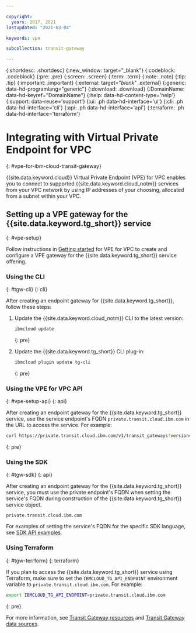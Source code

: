 ```yaml
---

copyright:
  years: 2017, 2021
lastupdated: "2021-03-04"

keywords: vpe

subcollection: transit-gateway

---
```


{:shortdesc: .shortdesc}
{:new_window: target="_blank"}
{:codeblock: .codeblock}
{:pre: .pre}
{:screen: .screen}
{:term: .term}
{:note: .note}
{:tip: .tip}
{:important: .important}
{:external: target="_blank_" .external}
{:generic: data-hd-programlang="generic"}
{:download: .download}
{:DomainName: data-hd-keyref="DomainName"}
{:help: data-hd-content-type='help'}
{:support: data-reuse='support'}
{:ui: .ph data-hd-interface='ui'}
{:cli: .ph data-hd-interface='cli'}
{:api: .ph data-hd-interface='api'}
{:terraform: .ph data-hd-interface='terraform'}

# Integrating with Virtual Private Endpoint for VPC
{: #vpe-for-ibm-cloud-transit-gateway}

{{site.data.keyword.cloud}} Virtual Private Endpoint (VPE) for VPC enables you to connect to supported {{site.data.keyword.cloud_notm}} services from your VPC network by using IP addresses of your choosing, allocated from a subnet within your VPC.

## Setting up a VPE gateway for the {{site.data.keyword.tg_short}} service
{: #vpe-setup}

Follow instructions in [Getting started](/docs/vpc?topic=vpc-about-vpe#vpe-getting-started) for VPE for VPC to create and configure a VPE gateway for the {{site.data.keyword.tg_short}} service offering.

### Using the CLI
{: #tgw-cli}
{: cli}

After creating an endpoint gateway for {{site.data.keyword.tg_short}}, follow these steps:

1. Update the {{site.data.keyword.cloud_notm}} CLI to the latest version:

   ```sh
   ibmcloud update
   ```
   {: pre}
1. Update the {{site.data.keyword.tg_short}} CLI plug-in:

   ```sh
   ibmcloud plugin update tg-cli
   ```
   {: pre}

### Using the VPE for VPC API
{: #vpe-setup-api}
{: api}

After creating an endpoint gateway for the {{site.data.keyword.tg_short}} service, use the service endpoint's FQDN  `private.transit.cloud.ibm.com` in the URL to access the service. For example:

```sh
curl https://private.transit.cloud.ibm.com/v1/transit_gateways?version='2020-03-31' -H "Authorization: Bearer $iam_token"
```
{: pre}

### Using the SDK
{: #tgw-sdk}
{: api}

After creating an endpoint gateway for the {{site.data.keyword.tg_short}} service, you must use the private endpoint's FQDN when setting the service's FQDN during construction of the {{site.data.keyword.tg_short}} service object.

```
private.transit.cloud.ibm.com
```

For examples of setting the service's FQDN for the specific SDK language, see [SDK API examples](/apidocs/transit-gateway?code=go#api-endpoint).  

### Using Terraform
{: #tgw-terrform}
{: terraform}

If you plan to access the {{site.data.keyword.tg_short}} service using Terraform, make sure to set the `IBMCLOUD_TG_API_ENDPOINT` environment variable to `private.transit.cloud.ibm.com`. For example:

```sh
export IBMCLOUD_TG_API_ENDPOINT=private.transit.cloud.ibm.com
```
{: pre}

For more information, see [Transit Gateway resources](/docs/ibm-cloud-provider-for-terraform?topic=ibm-cloud-provider-for-terraform-tg-resource) and [Transit Gateway data sources](/docs/ibm-cloud-provider-for-terraform?topic=ibm-cloud-provider-for-terraform-transit-gateway-ds).
